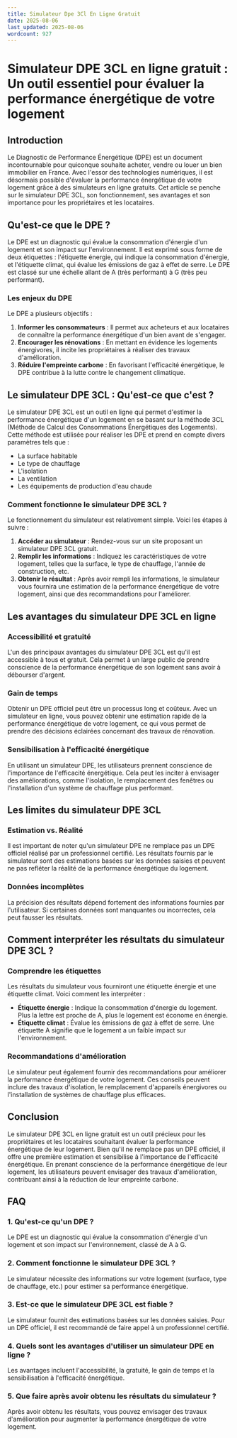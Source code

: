 ```yaml
---
title: Simulateur Dpe 3Cl En Ligne Gratuit
date: 2025-08-06
last_updated: 2025-08-06
wordcount: 927
---
```


# Simulateur DPE 3CL en ligne gratuit : Un outil essentiel pour évaluer la performance énergétique de votre logement

## Introduction

Le Diagnostic de Performance Énergétique (DPE) est un document incontournable pour quiconque souhaite acheter, vendre ou louer un bien immobilier en France. Avec l'essor des technologies numériques, il est désormais possible d'évaluer la performance énergétique de votre logement grâce à des simulateurs en ligne gratuits. Cet article se penche sur le simulateur DPE 3CL, son fonctionnement, ses avantages et son importance pour les propriétaires et les locataires.

## Qu'est-ce que le DPE ?

Le DPE est un diagnostic qui évalue la consommation d'énergie d'un logement et son impact sur l'environnement. Il est exprimé sous forme de deux étiquettes : l'étiquette énergie, qui indique la consommation d'énergie, et l'étiquette climat, qui évalue les émissions de gaz à effet de serre. Le DPE est classé sur une échelle allant de A (très performant) à G (très peu performant).

### Les enjeux du DPE

Le DPE a plusieurs objectifs :

1. **Informer les consommateurs** : Il permet aux acheteurs et aux locataires de connaître la performance énergétique d'un bien avant de s'engager.
2. **Encourager les rénovations** : En mettant en évidence les logements énergivores, il incite les propriétaires à réaliser des travaux d'amélioration.
3. **Réduire l'empreinte carbone** : En favorisant l'efficacité énergétique, le DPE contribue à la lutte contre le changement climatique.

## Le simulateur DPE 3CL : Qu'est-ce que c'est ?

Le simulateur DPE 3CL est un outil en ligne qui permet d'estimer la performance énergétique d'un logement en se basant sur la méthode 3CL (Méthode de Calcul des Consommations Énergétiques des Logements). Cette méthode est utilisée pour réaliser les DPE et prend en compte divers paramètres tels que :

- La surface habitable
- Le type de chauffage
- L'isolation
- La ventilation
- Les équipements de production d'eau chaude

### Comment fonctionne le simulateur DPE 3CL ?

Le fonctionnement du simulateur est relativement simple. Voici les étapes à suivre :

1. **Accéder au simulateur** : Rendez-vous sur un site proposant un simulateur DPE 3CL gratuit.
2. **Remplir les informations** : Indiquez les caractéristiques de votre logement, telles que la surface, le type de chauffage, l'année de construction, etc.
3. **Obtenir le résultat** : Après avoir rempli les informations, le simulateur vous fournira une estimation de la performance énergétique de votre logement, ainsi que des recommandations pour l'améliorer.

## Les avantages du simulateur DPE 3CL en ligne

### Accessibilité et gratuité

L'un des principaux avantages du simulateur DPE 3CL est qu'il est accessible à tous et gratuit. Cela permet à un large public de prendre conscience de la performance énergétique de son logement sans avoir à débourser d'argent.

### Gain de temps

Obtenir un DPE officiel peut être un processus long et coûteux. Avec un simulateur en ligne, vous pouvez obtenir une estimation rapide de la performance énergétique de votre logement, ce qui vous permet de prendre des décisions éclairées concernant des travaux de rénovation.

### Sensibilisation à l'efficacité énergétique

En utilisant un simulateur DPE, les utilisateurs prennent conscience de l'importance de l'efficacité énergétique. Cela peut les inciter à envisager des améliorations, comme l'isolation, le remplacement des fenêtres ou l'installation d'un système de chauffage plus performant.

## Les limites du simulateur DPE 3CL

### Estimation vs. Réalité

Il est important de noter qu'un simulateur DPE ne remplace pas un DPE officiel réalisé par un professionnel certifié. Les résultats fournis par le simulateur sont des estimations basées sur les données saisies et peuvent ne pas refléter la réalité de la performance énergétique du logement.

### Données incomplètes

La précision des résultats dépend fortement des informations fournies par l'utilisateur. Si certaines données sont manquantes ou incorrectes, cela peut fausser les résultats.

## Comment interpréter les résultats du simulateur DPE 3CL ?

### Comprendre les étiquettes

Les résultats du simulateur vous fourniront une étiquette énergie et une étiquette climat. Voici comment les interpréter :

- **Étiquette énergie** : Indique la consommation d'énergie du logement. Plus la lettre est proche de A, plus le logement est économe en énergie.
- **Étiquette climat** : Évalue les émissions de gaz à effet de serre. Une étiquette A signifie que le logement a un faible impact sur l'environnement.

### Recommandations d'amélioration

Le simulateur peut également fournir des recommandations pour améliorer la performance énergétique de votre logement. Ces conseils peuvent inclure des travaux d'isolation, le remplacement d'appareils énergivores ou l'installation de systèmes de chauffage plus efficaces.

## Conclusion

Le simulateur DPE 3CL en ligne gratuit est un outil précieux pour les propriétaires et les locataires souhaitant évaluer la performance énergétique de leur logement. Bien qu'il ne remplace pas un DPE officiel, il offre une première estimation et sensibilise à l'importance de l'efficacité énergétique. En prenant conscience de la performance énergétique de leur logement, les utilisateurs peuvent envisager des travaux d'amélioration, contribuant ainsi à la réduction de leur empreinte carbone.

## FAQ

### 1. Qu'est-ce qu'un DPE ?

Le DPE est un diagnostic qui évalue la consommation d'énergie d'un logement et son impact sur l'environnement, classé de A à G.

### 2. Comment fonctionne le simulateur DPE 3CL ?

Le simulateur nécessite des informations sur votre logement (surface, type de chauffage, etc.) pour estimer sa performance énergétique.

### 3. Est-ce que le simulateur DPE 3CL est fiable ?

Le simulateur fournit des estimations basées sur les données saisies. Pour un DPE officiel, il est recommandé de faire appel à un professionnel certifié.

### 4. Quels sont les avantages d'utiliser un simulateur DPE en ligne ?

Les avantages incluent l'accessibilité, la gratuité, le gain de temps et la sensibilisation à l'efficacité énergétique.

### 5. Que faire après avoir obtenu les résultats du simulateur ?

Après avoir obtenu les résultats, vous pouvez envisager des travaux d'amélioration pour augmenter la performance énergétique de votre logement.